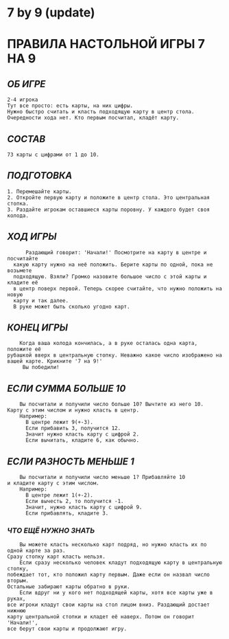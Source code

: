 # **7 by 9 (update)**
# **ПРАВИЛА НАСТОЛЬНОЙ ИГРЫ 7 НА 9**

## ***ОБ ИГРЕ***
    2-4 игрока
    Тут все просто: есть карты, на них цифры. 
    Нужно быстро считать и класть подходящую карту в центр стола. Очередности хода нет. Кто первым посчитал, кладёт карту.
    
## ***СОСТАВ***
    73 карты с цифрами от 1 до 10.
    
## ***ПОДГОТОВКА***
    1. Перемешайте карты.
    2. Откройте первую карту и положите в центр стола. Это центральная стопка.
    3. Раздайте игрокам оставшиеся карты поровну. У каждого будет своя колода.

## ***ХОД ИГРЫ*** 
          Раздающий говорит: 'Начали!' Посмотрите на карту в центре и посчитайте
      какую карту нужно на неё положить. Берите карты по одной, пока не возьмете
      подходящую. Взяли? Громко назовите большое число с этой карты и кладите её
      в центр поверх первой. Теперь скорее считайте, что нужно положить на новую
      карту и так далее.
      В руке может быть сколько угодно карт.
      
## ***КОНЕЦ ИГРЫ***
        Когда ваша колода кончилась, а в руке осталась одна карта, положите её 
    рубашкой вверх в центральную стопку. Неважно какое число изображено на
    вашей карте. Крикните '7 на 9!'
         Вы победили!
         
## ***ЕСЛИ СУММА БОЛЬШЕ 10***
        Вы посчитали и получили число больше 10? Вычтите из него 10.
    Карту с этим числом и нужно класть в центр.
        Например: 
          В центре лежит 9(+-3).
          Если прибавить 3, получится 12.
          Значит нужно класть карту с цифрой 2.
          Если вычитать, кладите 6, как обычно.
          
## ***ЕСЛИ РАЗНОСТЬ МЕНЬШЕ 1***
        Вы посчитали и получили число меньше 1? Прибавляйте 10
    и кладите карту с этим числом.
        Например:
          В центре лежит 1(+-2).
          Если вычесть 2, то получится -1.
          Значит, нужно класть карту с цифрой 9.
          Если прибавлять, кладите 3.
### ***ЧТО ЕЩЁ НУЖНО ЗНАТЬ***
        Вы можете класть несколько карт подряд, но нужно класть их по одной карте за раз.
    Сразу стопку карт класть нельзя.
        Если сразу несколько человек кладут подходящую карту в центральную стопку,
    побеждает тот, кто положил карту первым. Даже если он назвал число вторым.
    Остальные забирают карты обратно в руки.
        Если вдруг ни у кого нет подходящей карты, хотя все карты уже в руках,
    все игроки кладут свои карты на стол лицом вниз. Раздающий достает нижнюю
    карту центральной стопки и кладет её наверх. Потом он говорит 'Начали!',
    все берут свои карты и продолжают игру.
